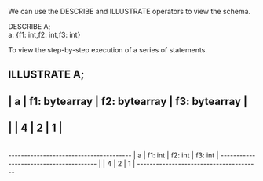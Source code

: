 We can use the DESCRIBE and ILLUSTRATE operators to view the schema.

DESCRIBE A;</br>
a: {f1: int,f2: int,f3: int}
</br>

To view the step-by-step execution of a series of statements.

ILLUSTRATE A;</br>
---------------------------------------------------------
| a     | f1: bytearray | f2: bytearray | f3: bytearray |
---------------------------------------------------------
|       | 4             | 2             | 1             |
---------------------------------------------------------
</br>
---------------------------------------
| a     | f1: int | f2: int | f3: int |
---------------------------------------
|       | 4       | 2       | 1       |
---------------------------------------
